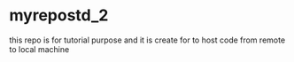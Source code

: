 # myrepostd_2
this repo is for tutorial purpose and  it is create for to host code from remote to local machine 
